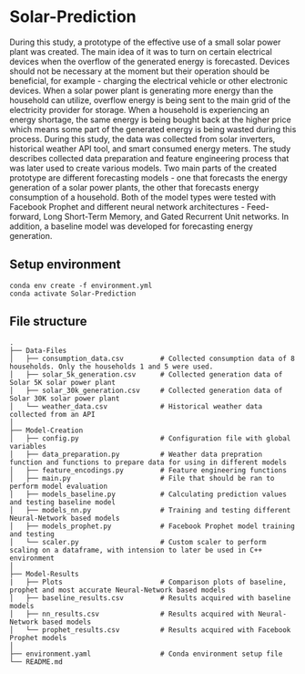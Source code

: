 # Solar-Prediction

During this study, a prototype of the effective use of a small solar power plant was created. The main idea of it was to turn on certain electrical devices when the overflow of the generated energy is forecasted. Devices should not be necessary at the moment but their operation should be beneficial, for example - charging the electrical vehicle or other electronic devices. When a solar power plant is generating more energy than the household can utilize, overflow energy is being sent to the main grid of the electricity provider for storage. When a household is experiencing an energy shortage, the same energy is being bought back at the higher price which means some part of the generated energy is being wasted during this process. During this study, the data was collected from solar inverters, historical weather API tool, and smart consumed energy meters. The study describes collected data preparation and feature engineering process that was later used to create various models. Two main parts of the created prototype are different forecasting models - one that forecasts the energy generation of a solar power plants, the other that forecasts energy consumption of a household. Both of the model types were tested with Facebook Prophet and different neural network architectures - Feed-forward, Long Short-Term Memory, and Gated Recurrent Unit networks. In addition, a baseline model was developed for forecasting energy generation. 

## Setup environment
    conda env create -f environment.yml
    conda activate Solar-Prediction

## File structure
    .
    ├── Data-Files
    │   ├── consumption_data.csv         # Collected consumption data of 8 households. Only the households 1 and 5 were used.
    │   ├── solar_5k_generation.csv      # Collected generation data of Solar 5K solar power plant
    │   ├── solar_30k_generation.csv     # Collected generation data of Solar 30K solar power plant     
    │   └── weather_data.csv             # Historical weather data collected from an API
    │
    ├── Model-Creation                    
    │   ├── config.py                    # Configuration file with global variables
    │   ├── data_preparation.py          # Weather data prepration function and functions to prepare data for using in different models 
    │   ├── feature_encodings.py         # Feature engineering functions
    │   ├── main.py                      # File that should be ran to perform model evaluation
    │   ├── models_baseline.py           # Calculating prediction values and testing baseline model
    │   ├── models_nn.py                 # Training and testing different Neural-Network based models
    │   ├── models_prophet.py            # Facebook Prophet model training and testing
    │   └── scaler.py                    # Custom scaler to perform scaling on a dataframe, with intension to later be used in C++ environment
    │
    ├── Model-Results                    
    |   ├── Plots                        # Comparison plots of baseline, prophet and most accurate Neural-Network based models
    │   ├── baseline_results.csv         # Results acquired with baseline models
    │   ├── nn_results.csv               # Results acquired with Neural-Network based models
    │   └── prophet_results.csv          # Results acquired with Facebook Prophet models
    │
    ├── environment.yaml                 # Conda environment setup file
    └── README.md
